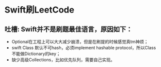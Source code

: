 # Swift刷LeetCode

##  吐槽: Swift并不是刷题最佳语言，原因如下：

- Optional在工程上可以大大减少崩溃，但是在刷提的时候感觉真tm神烦；
- swift Class 默认不可hash，必须implement hashable protocol，所以Class不能做Dictionary的key；
- 缺少高级Collections，比如优先队列，需要自己实现。
